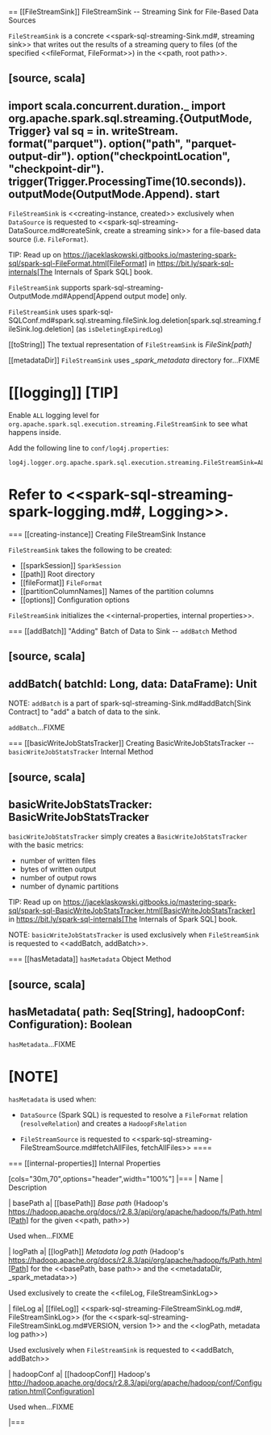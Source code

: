 == [[FileStreamSink]] FileStreamSink -- Streaming Sink for File-Based Data Sources

`FileStreamSink` is a concrete <<spark-sql-streaming-Sink.md#, streaming sink>> that writes out the results of a streaming query to files (of the specified <<fileFormat, FileFormat>>) in the <<path, root path>>.

[source, scala]
----
import scala.concurrent.duration._
import org.apache.spark.sql.streaming.{OutputMode, Trigger}
val sq = in.
  writeStream.
  format("parquet").
  option("path", "parquet-output-dir").
  option("checkpointLocation", "checkpoint-dir").
  trigger(Trigger.ProcessingTime(10.seconds)).
  outputMode(OutputMode.Append).
  start
----

`FileStreamSink` is <<creating-instance, created>> exclusively when `DataSource` is requested to <<spark-sql-streaming-DataSource.md#createSink, create a streaming sink>> for a file-based data source (i.e. `FileFormat`).

TIP: Read up on https://jaceklaskowski.gitbooks.io/mastering-spark-sql/spark-sql-FileFormat.html[FileFormat] in https://bit.ly/spark-sql-internals[The Internals of Spark SQL] book.

`FileStreamSink` supports spark-sql-streaming-OutputMode.md#Append[Append output mode] only.

`FileStreamSink` uses spark-sql-SQLConf.md#spark.sql.streaming.fileSink.log.deletion[spark.sql.streaming.fileSink.log.deletion] (as `isDeletingExpiredLog`)

[[toString]]
The textual representation of `FileStreamSink` is *FileSink[path]*

[[metadataDir]]
`FileStreamSink` uses *_spark_metadata* directory for...FIXME

[[logging]]
[TIP]
====
Enable `ALL` logging level for `org.apache.spark.sql.execution.streaming.FileStreamSink` to see what happens inside.

Add the following line to `conf/log4j.properties`:

```
log4j.logger.org.apache.spark.sql.execution.streaming.FileStreamSink=ALL
```

Refer to <<spark-sql-streaming-spark-logging.md#, Logging>>.
====

=== [[creating-instance]] Creating FileStreamSink Instance

`FileStreamSink` takes the following to be created:

* [[sparkSession]] `SparkSession`
* [[path]] Root directory
* [[fileFormat]] `FileFormat`
* [[partitionColumnNames]] Names of the partition columns
* [[options]] Configuration options

`FileStreamSink` initializes the <<internal-properties, internal properties>>.

=== [[addBatch]] "Adding" Batch of Data to Sink -- `addBatch` Method

[source, scala]
----
addBatch(
  batchId: Long,
  data: DataFrame): Unit
----

NOTE: `addBatch` is a part of spark-sql-streaming-Sink.md#addBatch[Sink Contract] to "add" a batch of data to the sink.

`addBatch`...FIXME

=== [[basicWriteJobStatsTracker]] Creating BasicWriteJobStatsTracker -- `basicWriteJobStatsTracker` Internal Method

[source, scala]
----
basicWriteJobStatsTracker: BasicWriteJobStatsTracker
----

`basicWriteJobStatsTracker` simply creates a `BasicWriteJobStatsTracker` with the basic metrics:

* number of written files
* bytes of written output
* number of output rows
* number of dynamic partitions

TIP: Read up on https://jaceklaskowski.gitbooks.io/mastering-spark-sql/spark-sql-BasicWriteJobStatsTracker.html[BasicWriteJobStatsTracker] in https://bit.ly/spark-sql-internals[The Internals of Spark SQL] book.

NOTE: `basicWriteJobStatsTracker` is used exclusively when `FileStreamSink` is requested to <<addBatch, addBatch>>.

=== [[hasMetadata]] `hasMetadata` Object Method

[source, scala]
----
hasMetadata(
  path: Seq[String],
  hadoopConf: Configuration): Boolean
----

`hasMetadata`...FIXME

[NOTE]
====
`hasMetadata` is used when:

* `DataSource` (Spark SQL) is requested to resolve a `FileFormat` relation (`resolveRelation`) and creates a `HadoopFsRelation`

* `FileStreamSource` is requested to <<spark-sql-streaming-FileStreamSource.md#fetchAllFiles, fetchAllFiles>>
====

=== [[internal-properties]] Internal Properties

[cols="30m,70",options="header",width="100%"]
|===
| Name
| Description

| basePath
a| [[basePath]] *Base path* (Hadoop's https://hadoop.apache.org/docs/r2.8.3/api/org/apache/hadoop/fs/Path.html[Path] for the given <<path, path>>)

Used when...FIXME

| logPath
a| [[logPath]] *Metadata log path* (Hadoop's https://hadoop.apache.org/docs/r2.8.3/api/org/apache/hadoop/fs/Path.html[Path] for the <<basePath, base path>> and the <<metadataDir, _spark_metadata>>)

Used exclusively to create the <<fileLog, FileStreamSinkLog>>

| fileLog
a| [[fileLog]] <<spark-sql-streaming-FileStreamSinkLog.md#, FileStreamSinkLog>> (for the <<spark-sql-streaming-FileStreamSinkLog.md#VERSION, version 1>> and the <<logPath, metadata log path>>)

Used exclusively when `FileStreamSink` is requested to <<addBatch, addBatch>>

| hadoopConf
a| [[hadoopConf]] Hadoop's http://hadoop.apache.org/docs/r2.8.3/api/org/apache/hadoop/conf/Configuration.html[Configuration]

Used when...FIXME

|===
